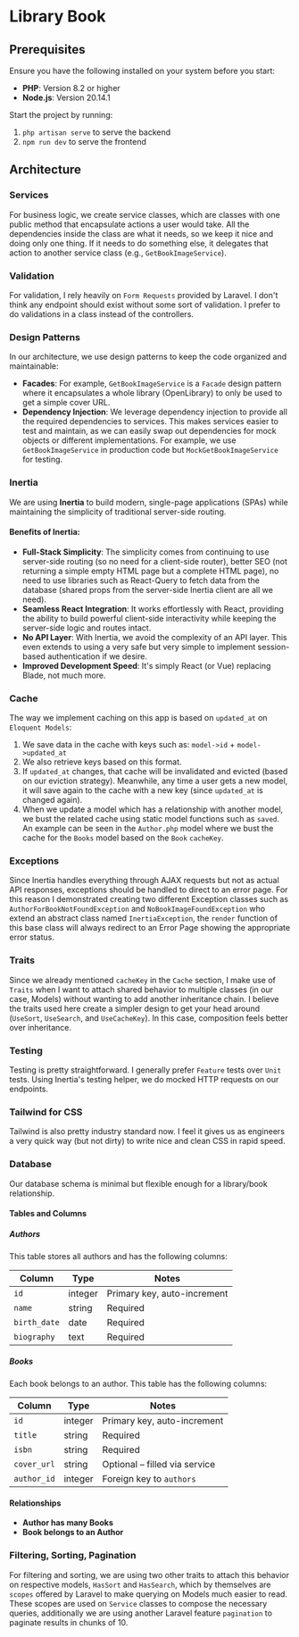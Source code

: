 # Library Book

## Prerequisites

Ensure you have the following installed on your system before you start:

-   **PHP**: Version 8.2 or higher
-   **Node.js**: Version 20.14.1

Start the project by running:

1. `php artisan serve` to serve the backend
2. `npm run dev` to serve the frontend

## Architecture

### Services

For business logic, we create service classes, which are classes with one public method that encapsulate actions a user would take. All the dependencies inside the class are what it needs, so we keep it nice and doing only one thing. If it needs to do something else, it delegates that action to another service class (e.g., `GetBookImageService`).

### Validation

For validation, I rely heavily on `Form Requests` provided by Laravel. I don't think any endpoint should exist without some sort of validation. I prefer to do validations in a class instead of the controllers.

### Design Patterns

In our architecture, we use design patterns to keep the code organized and maintainable:

-   **Facades**: For example, `GetBookImageService` is a `Facade` design pattern where it encapsulates a whole library (OpenLibrary) to only be used to get a simple cover URL.
-   **Dependency Injection**: We leverage dependency injection to provide all the required dependencies to services. This makes services easier to test and maintain, as we can easily swap out dependencies for mock objects or different implementations. For example, we use `GetBookImageService` in production code but `MockGetBookImageService` for testing.

### Inertia

We are using **Inertia** to build modern, single-page applications (SPAs) while maintaining the simplicity of traditional server-side routing.

#### Benefits of Inertia:

-   **Full-Stack Simplicity**: The simplicity comes from continuing to use server-side routing (so no need for a client-side router), better SEO (not returning a simple empty HTML page but a complete HTML page), no need to use libraries such as React-Query to fetch data from the database (shared props from the server-side Inertia client are all we need).
-   **Seamless React Integration**: It works effortlessly with React, providing the ability to build powerful client-side interactivity while keeping the server-side logic and routes intact.
-   **No API Layer**: With Inertia, we avoid the complexity of an API layer. This even extends to using a very safe but very simple to implement session-based authentication if we desire.
-   **Improved Development Speed**: It's simply React (or Vue) replacing Blade, not much more.

### Cache

The way we implement caching on this app is based on `updated_at` on `Eloquent Models`:

1. We save data in the cache with keys such as: `model->id` + `model->updated_at`
2. We also retrieve keys based on this format.
3. If `updated_at` changes, that cache will be invalidated and evicted (based on our eviction strategy). Meanwhile, any time a user gets a new model, it will save again to the cache with a new key (since `updated_at` is changed again).
4. When we update a model which has a relationship with another model, we bust the related cache using static model functions such as `saved`. An example can be seen in the `Author.php` model where we bust the cache for the `Books` model based on the `Book` `cacheKey`.

### Exceptions

Since Inertia handles everything through AJAX requests but not as actual API responses, exceptions should be handled to direct to an error page. For this reason I demonstrated creating two different Exception classes such as `AuthorForBookNotFoundException` and `NoBookImageFoundException` who extend an abstract class named `InertiaException`, the `render` function of this base class will always redirect to an Error Page showing the appropriate error status.

### Traits

Since we already mentioned `cacheKey` in the `Cache` section, I make use of `Traits` when I want to attach shared behavior to multiple classes (in our case, Models) without wanting to add another inheritance chain. I believe the traits used here create a simpler design to get your head around (`UseSort`, `UseSearch`, and `UseCacheKey`). In this case, composition feels better over inheritance.

### Testing

Testing is pretty straightforward. I generally prefer `Feature` tests over `Unit` tests. Using Inertia's testing helper, we do mocked HTTP requests on our endpoints.

### Tailwind for CSS

Tailwind is also pretty industry standard now. I feel it gives us as engineers a very quick way (but not dirty) to write nice and clean CSS in rapid speed.

### Database

Our database schema is minimal but flexible enough for a library/book relationship.

#### Tables and Columns

##### Authors

This table stores all authors and has the following columns:

| Column       | Type    | Notes                       |
| ------------ | ------- | --------------------------- |
| `id`         | integer | Primary key, auto-increment |
| `name`       | string  | Required                    |
| `birth_date` | date    | Required                    |
| `biography`  | text    | Required                    |

##### Books

Each book belongs to an author. This table has the following columns:

| Column      | Type    | Notes                         |
| ----------- | ------- | ----------------------------- |
| `id`        | integer | Primary key, auto-increment   |
| `title`     | string  | Required                      |
| `isbn`      | string  | Required                      |
| `cover_url` | string  | Optional – filled via service |
| `author_id` | integer | Foreign key to `authors`      |

#### Relationships

-   **Author has many Books**
-   **Book belongs to an Author**

### Filtering, Sorting, Pagination

For filtering and sorting, we are using two other traits to attach this behavior on respective models, `HasSort` and `HasSearch`, which by themselves are `scopes` offered by Laravel to make querying on Models much easier to read. These scopes are used on `Service` classes to compose the necessary queries, additionally we are using another Laravel feature `pagination` to paginate results in chunks of 10.
